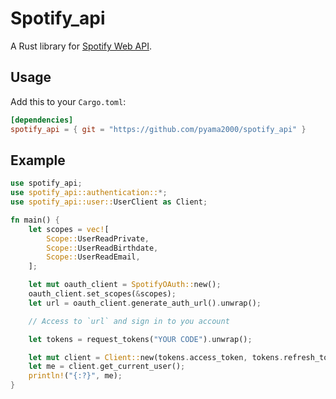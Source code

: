 # Spotify\_api

A Rust library for [Spotify Web API](https://developer.spotify.com/documentation/web-api/).

## Usage

Add this to your `Cargo.toml`:

```toml
[dependencies]
spotify_api = { git = "https://github.com/pyama2000/spotify_api" }
```

## Example

```rust
use spotify_api;
use spotify_api::authentication::*;
use spotify_api::user::UserClient as Client;

fn main() {
    let scopes = vec![
        Scope::UserReadPrivate,
        Scope::UserReadBirthdate,
        Scope::UserReadEmail,
    ];

    let mut oauth_client = SpotifyOAuth::new();
    oauth_client.set_scopes(&scopes);
    let url = oauth_client.generate_auth_url().unwrap();

    // Access to `url` and sign in to you account

    let tokens = request_tokens("YOUR CODE").unwrap();

    let mut client = Client::new(tokens.access_token, tokens.refresh_token.unwrap());
    let me = client.get_current_user();
    println!("{:?}", me);
}
```

